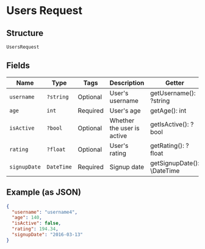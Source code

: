 
# Users Request

## Structure

`UsersRequest`

## Fields

| Name | Type | Tags | Description | Getter | Setter |
|  --- | --- | --- | --- | --- | --- |
| `username` | `?string` | Optional | User's username | getUsername(): ?string | setUsername(?string username): void |
| `age` | `int` | Required | User's age | getAge(): int | setAge(int age): void |
| `isActive` | `?bool` | Optional | Whether the user is active | getIsActive(): ?bool | setIsActive(?bool isActive): void |
| `rating` | `?float` | Optional | User's rating | getRating(): ?float | setRating(?float rating): void |
| `signupDate` | `DateTime` | Required | Signup date | getSignupDate(): \DateTime | setSignupDate(\DateTime signupDate): void |

## Example (as JSON)

```json
{
  "username": "username4",
  "age": 140,
  "isActive": false,
  "rating": 194.34,
  "signupDate": "2016-03-13"
}
```

